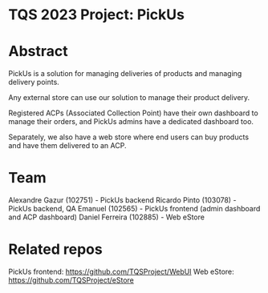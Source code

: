# TQS 2023 Project: PickUs

# Abstract

PickUs is a solution for managing deliveries of products and managing delivery points.

Any external store can use our solution to manage their product delivery.

Registered ACPs (Associated Collection Point) have their own dashboard to manage their orders, and PickUs admins have a dedicated dashboard too.

Separately, we also have a web store where end users can buy products and have them delivered to an ACP.

# Team

Alexandre Gazur (102751) - PickUs backend
Ricardo Pinto (103078) - PickUs backend, QA
Emanuel (102565) - PickUs frontend (admin dashboard and ACP dashboard)
Daniel Ferreira (102885) - Web eStore

# Related repos

PickUs frontend: https://github.com/TQSProject/WebUI
Web eStore: https://github.com/TQSProject/eStore
